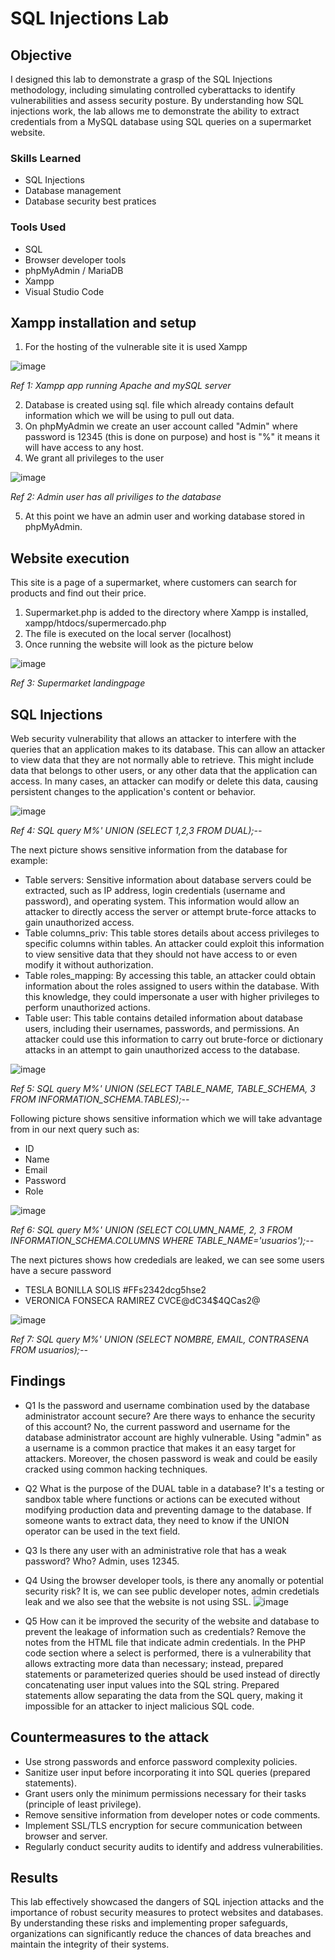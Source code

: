 # SQL Injections Lab

## Objective

I designed this lab to demonstrate a grasp of the SQL Injections methodology, including simulating controlled cyberattacks to identify vulnerabilities and assess security posture. By understanding how SQL injections work, the lab allows me to demonstrate the ability to extract credentials from a MySQL database using SQL queries on a supermarket website.

### Skills Learned

- SQL Injections
- Database management
- Database security best pratices

### Tools Used

- SQL
- Browser developer tools
- phpMyAdmin / MariaDB
- Xampp
- Visual Studio Code


## Xampp installation and setup

1.	For the hosting of the vulnerable site it is used Xampp
   
![image](https://github.com/user-attachments/assets/65994bb5-b71a-44be-b3c0-1c526828164c)

*Ref 1: Xampp app running Apache and mySQL server*

2. Database is created using sql. file which already contains default information which we will be using to pull out data.
3. On phpMyAdmin we create an user account called "Admin" where password is 12345 (this is done on purpose) and host is "%" it means it will have access to any host.
4. We grant all privileges to the user
   
![image](https://github.com/user-attachments/assets/6c3ae373-f025-4db8-9119-50d612475e62)

*Ref 2: Admin user has all priviliges to the database*

5. At this point we have an admin user and working database stored in phpMyAdmin.

   

## Website execution

This site is a page of a supermarket, where customers can search for products and find out their price.

1.	Supermarket.php is added to the directory where Xampp is installed, xampp/htdocs/supermercado.php
2.	The file is executed on the local server (localhost)
3.	Once running the website will look as the picture below

![image](https://github.com/user-attachments/assets/3b09110a-a180-4718-b1b9-b29d7cad5f89)

*Ref 3: Supermarket landingpage*


## SQL Injections

Web security vulnerability that allows an attacker to interfere with the queries that an application makes to its database. This can allow an attacker to view data that they are not normally able to retrieve. This might include data that belongs to other users, or any other data that the application can access. In many cases, an attacker can modify or delete this data, causing persistent changes to the application's content or behavior.



![image](https://github.com/user-attachments/assets/4c3158b0-3b79-4365-a3e8-8f6ca2c55ec8)

*Ref 4: SQL query M%' UNION (SELECT 1,2,3 FROM DUAL);--*

The next picture shows sensitive information from the database for example:

- Table servers: Sensitive information about database servers could be extracted, such as IP address, login credentials (username and password), and operating system. This information would allow an attacker to directly access the server or attempt brute-force attacks to gain unauthorized access.
- Table columns_priv: This table stores details about access privileges to specific columns within tables. An attacker could exploit this information to view sensitive data that they should not have access to or even modify it without authorization.
- Table roles_mapping: By accessing this table, an attacker could obtain information about the roles assigned to users within the database. With this knowledge, they could impersonate a user with higher privileges to perform unauthorized actions.
- Table user: This table contains detailed information about database users, including their usernames, passwords, and permissions. An attacker could use this information to carry out brute-force or dictionary attacks in an attempt to gain unauthorized access to the database.

![image](https://github.com/user-attachments/assets/002ee872-02c3-4509-b641-7f3845b4bfce)

*Ref 5: SQL query M%' UNION (SELECT TABLE_NAME, TABLE_SCHEMA, 3 FROM INFORMATION_SCHEMA.TABLES);--*

Following picture shows sensitive information which we will take advantage from in our next query such as:
- ID
- Name
- Email
- Password
- Role

![image](https://github.com/user-attachments/assets/305e87ce-a3bb-4642-ab98-85997ba12c88)

*Ref 6: SQL query M%' UNION (SELECT COLUMN_NAME, 2, 3 FROM INFORMATION_SCHEMA.COLUMNS WHERE TABLE_NAME='usuarios');--* 

The next pictures shows how crededials are leaked, we can see some users have a secure password

- TESLA BONILLA SOLIS #FFs2342dcg5hse2
- VERONICA FONSECA RAMIREZ CVCE@dC34$4QCas2@

![image](https://github.com/user-attachments/assets/6cd7af2b-d011-4e20-9f32-6d7efa60740a)

*Ref 7: SQL query M%' UNION (SELECT NOMBRE, EMAIL, CONTRASENA FROM usuarios);--*

## Findings

- Q1 Is the password and username combination used by the database administrator account secure? Are there ways to enhance the security of this account?
  No, the current password and username for the database administrator account are highly vulnerable. Using "admin" as a username is a common practice that makes it an easy target for attackers. Moreover, the chosen password is weak and could be easily cracked using common hacking techniques.
  
- Q2 What is the purpose of the DUAL table in a database?
  It's a testing or sandbox table where functions or actions can be executed without modifying production data and preventing damage to the database. If someone wants to extract data, they need to know if the UNION operator can be used in the text field.
  
- Q3 Is there any user with an administrative role that has a weak password? Who?
  Admin, uses 12345.

- Q4 Using the browser developer tools, is there any anomally or potential security risk?
  It is, we can see public developer notes, admin credetials leak and we also see that the website is not using SSL.
  ![image](https://github.com/user-attachments/assets/dda22efb-d8a7-4e5d-bcb7-ad3938c84412)

- Q5 How can it be improved the security of the website and database to prevent the leakage of information such as credentials?
  Remove the notes from the HTML file that indicate admin credentials. In the PHP code section where a select is performed, there is a vulnerability that allows extracting more data than necessary; instead, prepared statements or parameterized queries should be used instead of directly concatenating user input values into the SQL string. Prepared statements allow 
  separating the data from the SQL query, making it impossible for an attacker to inject malicious SQL code.



## Countermeasures to the attack

- Use strong passwords and enforce password complexity policies.
- Sanitize user input before incorporating it into SQL queries (prepared statements).
- Grant users only the minimum permissions necessary for their tasks (principle of least privilege).
- Remove sensitive information from developer notes or code comments.
- Implement SSL/TLS encryption for secure communication between browser and server.
- Regularly conduct security audits to identify and address vulnerabilities.

## Results

This lab effectively showcased the dangers of SQL injection attacks and the importance of robust security measures to protect websites and databases. By understanding these risks and implementing proper safeguards, organizations can significantly reduce the chances of data breaches and maintain the integrity of their systems.



